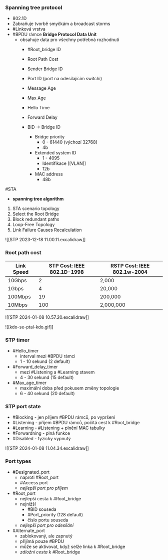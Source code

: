 ### Spanning tree protocol
- 802.1D
- Zabraňuje tvorbě smyčkám a broadcast storms
- #Linková vrstva
- #BPDU rámce **Bridge Protocol Data Unit**
	- obsahuje data pro všechny potřebná rozhodnutí
		- #Root_bridge ID
		- Root Path Cost
		- Sender Bridge ID
		- Port ID (port na odesílajícím switchi)
		- Message Age
		- Max Age
		- Hello Time
		- Forward Delay

		- BID -> Bridge ID
			- Bridge priority 
				- 0 - 61440 (výchozí 32768)
				- 4b
			- Extended system ID
				- 1 - 4095
				- Identifikace [[VLAN]]
				- 12b
			- MAC address
				- 48b

#STA
- **spanning tree algorithm**
1. STA scenario topology
2. Select the Root Bridge
3. Block redundant paths
4. Loop-Free Topology
5. Link Failure Causes Recalculation

![[STP 2023-12-18 11.00.11.excalidraw]]

### Root path cost
| Link Speed | STP Cost: IEEE 802.1D-1998 | RSTP Cost: IEEE 802.1w-2004 |
| --- | --- | --- |
| 10Gbps | 2 | 2,000 |
| 1Gbps | 4 | 20,000 |
| 100Mbps | 19 | 200,000 |
| 10Mbps | 100 | 2,000,000|

![[STP 2024-01-08 10.57.20.excalidraw]]


![[kdo-se-ptal-kdo.gif]]

### STP timer
- #Hello_timer
	- interval mezi #BPDU rámci
	- 1 - 10 sekund (2 default)
- #Forward_delay_timer
	- mezi #Listening a #Learning stavem
	- 4 - 30 sekund (15 default)
- #Max_age_timer
	- maximální doba před pokusem změny topologie
	- 6 - 40 sekund (20 default)

### STP port state
- #Blocking - jen příjem #BPDU rámců, po vypršení
- #Listening - příjem #BPDU rámců, počítá cest k #Root_bridge 
- #Learning - #Listening + plnění MAC tabulky
- #Forwardning - plná funkce 
- #Disabled - fyzicky vypnutý

![[STP 2024-01-08 11.04.34.excalidraw]]

### Port types
- #Designated_port
	- naproti #Root_port 
	- #Access port
	- *nejlepší port pro příjem*
- #Root_port 
	- nejlepší cesta k #Root_bridge
	- nejnižší
		- #BID souseda
		- #Port_priority (128 default)
		- číslo portu souseda
	- *nejlepší port pro odesílání*
- #Alternate_port
	- zablokovaný, ale zapnutý
	- přijímá pouze #BPDU
	- může se aktivovat, když selže linka k #Root_bridge
	- *záložní cesta k* #Root_bridge